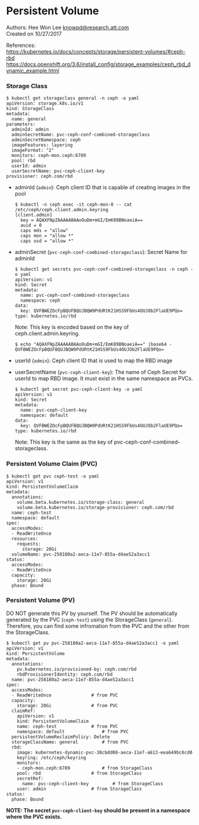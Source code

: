 # Persistent Volume  
Authors: Hee Won Lee <knowpd@research.att.com>  
Created on 10/27/2017  

References:  
<https://kubernetes.io/docs/concepts/storage/persistent-volumes/#ceph-rbd>  
<https://docs.openshift.org/3.6/install_config/storage_examples/ceph_rbd_dynamic_example.html>

### Storage Class
```
$ kubectl get storageclass general -n ceph -o yaml
apiVersion: storage.k8s.io/v1
kind: StorageClass
metadata:
  name: general
parameters:
  adminId: admin
  adminSecretName: pvc-ceph-conf-combined-storageclass
  adminSecretNamespace: ceph
  imageFeatures: layering
  imageFormat: "2"
  monitors: ceph-mon.ceph:6789
  pool: rbd
  userId: admin
  userSecretName: pvc-ceph-client-key
provisioner: ceph.com/rbd
```

- adminId (`admin`): Ceph client ID that is capable of creating images in the pool 
   ```
   $ kubectl -n ceph exec -it ceph-mon-0 -- cat /etc/ceph/ceph.client.admin.keyring
   [client.admin]
     key = AQAXFNpZAAAAABAAoOuDm+mGI/EmK89BNoaeiA==
     auid = 0
     caps mds = "allow"
     caps mon = "allow *"
     caps osd = "allow *"
   ```

- adminSecret (`pvc-ceph-conf-combined-storageclass`): Secret Name for adminId 
   ```
   $ kubectl get secrets pvc-ceph-conf-combined-storageclass -n ceph -o yaml
   apiVersion: v1
   kind: Secret
   metadata:
     name: pvc-ceph-conf-combined-storageclass
     namespace: ceph
   data:
     key: QVFBWEZOcFpBQUFBQUJBQW9PdURtK21HSS9FbUs4OUJOb2FlaUE9PQo=
   type: kubernetes.io/rbd
   ```
   Note: This key is encoded based on the key of ceph.client.admin.keyring.
   ```
   $ echo "AQAXFNpZAAAAABAAoOuDm+mGI/EmK89BNoaeiA==" |base64 -
   QVFBWEZOcFpBQUFBQUJBQW9PdURtK21HSS9FbUs4OUJOb2FlaUE9PQo=
   ```

- userId (`admin`): Ceph client ID that is used to map the RBD image 

- userSecretName (`pvc-ceph-client-key`): The name of Ceph Secret for userId to map RBD image. It must exist in the same namespace as PVCs. 
   ```
   $ kubectl get secret pvc-ceph-client-key -o yaml
   apiVersion: v1
   kind: Secret
   metadata:
     name: pvc-ceph-client-key
     namespace: default
   data:
     key: QVFBWEZOcFpBQUFBQUJBQW9PdURtK21HSS9FbUs4OUJOb2FlaUE9PQo=
   type: kubernetes.io/rbd
   ```
   Note: This key is the same as the key of pvc-ceph-conf-combined-storageclass.


### Persistent Volume Claim (PVC)

```
$ kubectl get pvc ceph-test -o yaml
apiVersion: v1
kind: PersistentVolumeClaim
metadata:
  annotations:
    volume.beta.kubernetes.io/storage-class: general
    volume.beta.kubernetes.io/storage-provisioner: ceph.com/rbd
  name: ceph-test
  namespace: default
spec:
  accessModes:
  - ReadWriteOnce
  resources:
    requests:
      storage: 20Gi
  volumeName: pvc-258180a2-aeca-11e7-855a-d4ae52a3acc1
status:
  accessModes:
  - ReadWriteOnce
  capacity:
    storage: 20Gi
  phase: Bound
```

### Persistent Volume (PV)  
DO NOT generate this PV by yourself. The PV should be automatically generated by the PVC (`ceph-test`) using the StorageClass (`general`).  
Therefore, you can find some infromation from the PVC and the other from the StorageClass.
```
$ kubectl get pv pvc-258180a2-aeca-11e7-855a-d4ae52a3acc1 -o yaml
apiVersion: v1
kind: PersistentVolume
metadata:
  annotations:
    pv.kubernetes.io/provisioned-by: ceph.com/rbd
    rbdProvisionerIdentity: ceph.com/rbd
  name: pvc-258180a2-aeca-11e7-855a-d4ae52a3acc1
spec:
  accessModes:
  - ReadWriteOnce				# from PVC
  capacity:
    storage: 20Gi				# from PVC
  claimRef:
    apiVersion: v1
    kind: PersistentVolumeClaim
    name: ceph-test				# from PVC
    namespace: default				# from PVC
  persistentVolumeReclaimPolicy: Delete
  storageClassName: general			# from PVC
  rbd:
    image: kubernetes-dynamic-pvc-38cbdd08-aeca-11e7-a613-eea649bc6cd0
    keyring: /etc/ceph/keyring
    monitors:
    - ceph-mon.ceph:6789			# from StorageClass
    pool: rbd					# from StorageClass
    secretRef:
      name: pvc-ceph-client-key			# from StorageClass 
    user: admin					# from StorageClass
status:
  phase: Bound
```

**NOTE: The secret `pvc-ceph-client-key` should be present in a namespace where the PVC exists.**

